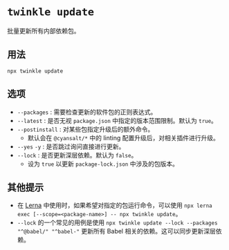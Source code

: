 # `twinkle update`

批量更新所有内部依赖包。

## 用法

```shell
npx twinkle update
```

## 选项

- `--packages` : 需要检查更新的软件包的正则表达式。
- `--latest` : 是否无视 `package.json` 中指定的版本范围限制。默认为 `true`。
- `--postinstall` : 对某些包指定升级后的额外命令。
  - 默认会在 `@cyansalt/*` 中的 linting 配置升级后，对相关插件进行升级。
- `--yes` `-y` : 是否跳过询问直接进行更新。
- `--lock` : 是否更新深层依赖。默认为 `false`。
  - 设为 `true` 以更新 `package-lock.json` 中涉及的包版本。

## 其他提示

- 在 [Lerna](https://www.npmjs.com/package/lerna) 中使用时，如果希望对指定的包运行命令，可以使用 `npx lerna exec [--scope=<package-name>] -- npx twinkle update`。
- `--lock` 的一个常见的用例是使用 `npx twinkle update --lock --packages "^@babel/" "^babel-"` 更新所有 Babel 相关的依赖。这可以同步更新深层依赖。
